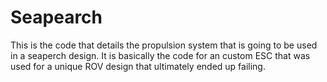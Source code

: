 # Seapearch
This is the code that details the propulsion system that is going to be used in a seaperch design. It is basically the code for an custom ESC that was used for a unique ROV design that ultimately ended up failing.
